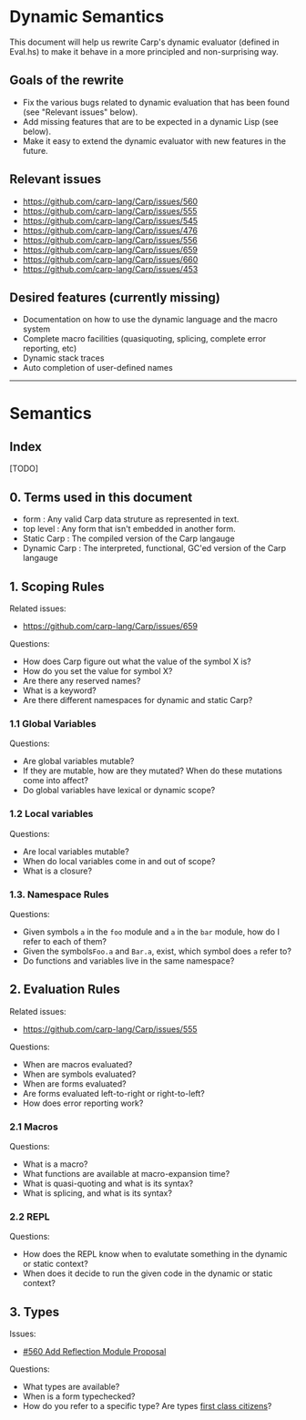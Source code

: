 # Dynamic Semantics

This document will help us rewrite Carp's dynamic evaluator (defined in Eval.hs) to make it behave in a more principled and non-surprising way.

## Goals of the rewrite
* Fix the various bugs related to dynamic evaluation that has been found (see "Relevant issues" below).
* Add missing features that are to be expected in a dynamic Lisp (see below).
* Make it easy to extend the dynamic evaluator with new features in the future.

## Relevant issues
* https://github.com/carp-lang/Carp/issues/560
* https://github.com/carp-lang/Carp/issues/555
* https://github.com/carp-lang/Carp/issues/545
* https://github.com/carp-lang/Carp/issues/476
* https://github.com/carp-lang/Carp/issues/556
* https://github.com/carp-lang/Carp/issues/659
* https://github.com/carp-lang/Carp/issues/660
* https://github.com/carp-lang/Carp/issues/453

## Desired features (currently missing)
* Documentation on how to use the dynamic language and the macro system
* Complete macro facilities (quasiquoting, splicing, complete error reporting, etc)
* Dynamic stack traces
* Auto completion of user-defined names

<hr>

# Semantics

## Index
[TODO]

## 0. Terms used in this document
* form : Any valid Carp data struture as represented in text.
* top level : Any form that isn't embedded in another form.
* Static Carp : The compiled version of the Carp langauge
* Dynamic Carp : The interpreted, functional, GC'ed version of the Carp langauge

## 1. Scoping Rules
Related issues:
* https://github.com/carp-lang/Carp/issues/659

Questions:
* How does Carp figure out what the value of the symbol X is?
* How do you set the value for symbol X?
* Are there any reserved names?
* What is a keyword?
* Are there different namespaces for dynamic and static Carp?
### 1.1 Global Variables
Questions:
* Are global variables mutable?
* If they are mutable, how are they mutated? When do these mutations come into affect?
* Do global variables have lexical or dynamic scope?
### 1.2 Local variables
Questions:
* Are local variables mutable?
* When do local variables come in and out of scope?
* What is a closure?
### 1.3. Namespace Rules
Questions:
* Given symbols `a` in the `foo` module and `a` in the `bar` module, how do I refer to each of them?
* Given the symbols`Foo.a` and `Bar.a`, exist, which symbol does `a` refer to?
* Do functions and variables live in the same namespace?

## 2. Evaluation Rules
Related issues:
* https://github.com/carp-lang/Carp/issues/555

Questions:
* When are macros evaluated?
* When are symbols evaluated?
* When are forms evaluated?
* Are forms evaluated left-to-right or right-to-left?
* How does error reporting work?

### 2.1 Macros
Questions:
* What is a macro?
* What functions are available at macro-expansion time?
* What is quasi-quoting and what is its syntax?
* What is splicing, and what is its syntax?

### 2.2 REPL
Questions:
* How does the REPL know when to evalutate something in the dynamic or static context?
* When does it decide to run the given code in the dynamic or static context?

## 3. Types
Issues:
* [#560 Add Reflection Module Proposal](https://github.com/carp-lang/Carp/issues/560)

Questions:
* What types are available?
* When is a form typechecked?
* How do you refer to a specific type? Are types [first class citizens](https://en.wikipedia.org/wiki/First-class_citizen)?

